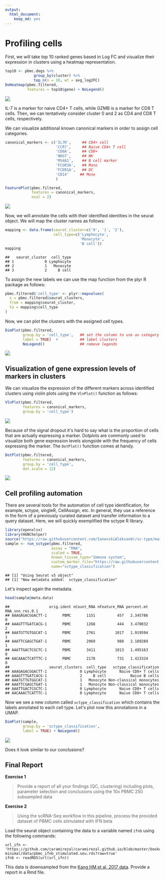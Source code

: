```yaml
---
output:
  html_document:
    keep_md: yes
---
```






# Profiling cells


First, we will take top 10 ranked genes based in Log FC and visualize their
expression in clusters using a heatmap representation.



``` r
top10 <- pbmc.degs %>% 
             group_by(cluster) %>% 
             top_n(n = 10, wt = avg_log2FC)
DoHeatmap(pbmc.filtered, 
          features = top10$gene) + NoLegend()
```

<img src="07-Profiling_cells_files/figure-html/heatmap-1.png" style="display: block; margin: auto;" />

IL-7 is a marker for naive CD4+ T cells, while GZMB is a marker for CD8 T cells.
Then, we can tentatively consider cluster 0 and 2 as CD4 and CD8 T cells,
respectively. 

We can visualize additional known canonical markers in order to assign cell
categories. 


``` r
canonical_markers <- c('IL7R',     ## CD4+ cell
                       'CCR7',     ## Naive CD4+ T cell
                       'CD8A',     ## CD8+
                       'NKG7',     ## NK
                       'MS4A1',    ## B cell marker
                       'FCGR3A',   ## Mono
                       'FCER1A',   ## DC
                       'CD14'     ## Mono
                       )

FeaturePlot(pbmc.filtered, 
            features = canonical_markers,
            ncol = 2)
```

<img src="07-Profiling_cells_files/figure-html/umap_markers_vis-1.png" style="display: block; margin: auto;" />

Now, we will annotate the cells with their identified identities in the seurat 
object. We will map the cluster names as follows:



``` r
mapping <- data.frame(seurat_cluster=c('0', '1', '2'),
                      cell_type=c('Lymphocyte', 
                                  'Monocyte', 
                                  'B cell'))
mapping
```

```
##   seurat_cluster  cell_type
## 1              0 Lymphocyte
## 2              1   Monocyte
## 3              2     B cell
```

To assign the new labels we can use the map function from the plyr R package
as follows:



``` r
pbmc.filtered$'cell_type' <- plyr::mapvalues(
  x = pbmc.filtered$seurat_clusters,
  from = mapping$seurat_cluster,
  to = mapping$cell_type
)
```


Now, we can plot the clusters with the assigned cell types.



``` r
DimPlot(pbmc.filtered, 
        group.by = 'cell_type',   ## set the column to use as category
        label = TRUE)  +          ## label clusters
        NoLegend()                ## remove legends
```

<img src="07-Profiling_cells_files/figure-html/cell_types-1.png" style="display: block; margin: auto;" />


## Visualization of gene expression levels of markers in clusters

We can visualize the expression of the different markers across identified clusters
using violin plots using the `VlnPlot()` function as follows:


``` r
VlnPlot(pbmc.filtered, 
        features = canonical_markers,
        group.by = 'cell_type')
```

<img src="07-Profiling_cells_files/figure-html/unnamed-chunk-1-1.png" style="display: block; margin: auto;" />


Because of the signal dropout it's hard to say what is the proportion of cells that are actually
expressing a marker. Dotplots are commonly used to visualize both gene expression levels alongside 
with the frequency of cells expressing the marker. The `DotPlot()` function comes at handy.



``` r
DotPlot(pbmc.filtered, 
        features = canonical_markers, 
        group.by = 'cell_type', 
        dot.scale = 12)
```

<img src="07-Profiling_cells_files/figure-html/unnamed-chunk-2-1.png" style="display: block; margin: auto;" />


## Cell profiling automation

There are several tools for the automation of cell type identification, for example,
sctype, singleR, CellAssign, etc. In general, they use a reference in the form of a previously 
curated dataset and transfer information to a query dataset. Here, we will quickly
exemplified the sctype R library. 



``` r
library(openxlsx)
library(HGNChelper)
source("https://raw.githubusercontent.com/IanevskiAleksandr/sc-type/master/R/sctype_wrapper.R") 
sample <- run_sctype(pbmc.filtered, 
                     assay = "RNA", 
                     scaled = TRUE, 
                     known_tissue_type="Immune system",
                     custom_marker_file="https://raw.githubusercontent.com/IanevskiAleksandr/sc-type/master/ScTypeDB_short.xlsx", 
                     name="sctype_classification")
```

```
## [1] "Using Seurat v5 object"
## [1] "New metadata added:  sctype_classification"
```

Let's inspect again the metadata.


``` r
head(sample@meta.data)
```

```
##                  orig.ident nCount_RNA nFeature_RNA percent.mt RNA_snn_res.0.1
## AAAGAGACGGACTT-1       PBMC       1151          457   2.345786               0
## AAAGTTTGATCACG-1       PBMC       1268          444   3.470032               2
## AAATGTTGTGGCAT-1       PBMC       2761         1017   1.919594               1
## AAATTCGAGCTGAT-1       PBMC       2969          980   2.189289               1
## AAATTGACTCGCTC-1       PBMC       3411         1013   1.495163               0
## AACAAACTCATTTC-1       PBMC       2178          731   1.423324               0
##                  seurat_clusters  cell_type   sctype_classification
## AAAGAGACGGACTT-1               0 Lymphocyte      Naive CD8+ T cells
## AAAGTTTGATCACG-1               2     B cell           Naive B cells
## AAATGTTGTGGCAT-1               1   Monocyte Non-classical monocytes
## AAATTCGAGCTGAT-1               1   Monocyte Non-classical monocytes
## AAATTGACTCGCTC-1               0 Lymphocyte      Naive CD8+ T cells
## AACAAACTCATTTC-1               0 Lymphocyte      Naive CD8+ T cells
```

Now we see a new column called `sctype_classification` which contains the labels 
annotated to each cell type. Let's plot now this annotations in a UMAP.


``` r
DimPlot(sample, 
        group.by = 'sctype_classification', 
        label = TRUE) + NoLegend()
```

<img src="07-Profiling_cells_files/figure-html/sctype_annotations-1.png" style="display: block; margin: auto;" />


Does it look similar to our conclusions?


## Final Report

**Exercise 1**
<br>

> Provide a report of all your findings (QC, clustering) including plots, parameter selection
and conclusions using the 10x PBMC 250 subsampled data

**Exercise 2**
<br>

>  Using the scRNA-Seq workflow in this pipeline, process the provided dataset of PBMC cells 
stimulated with IFN beta

Load the seurat object containing the data to a variable named `ifnb` using the following commands:

```
url_ifn <- 'https://github.com/caramirezal/caramirezal.github.io/blob/master/bookdown-minimal/data/pbmc_ifnb_stimulated.seu.rds?raw=true'
ifnb <- readRDS(url(url_ifn))
```

This data is downsampled from the [Kang HM et al, 2017 data](https://www.nature.com/articles/nbt.4042).
Provide a report in a Rmd file.   



